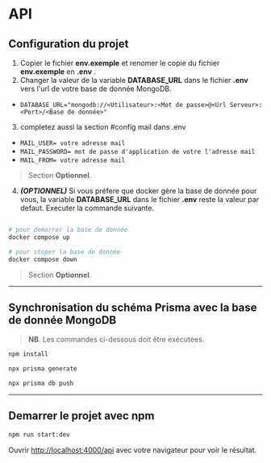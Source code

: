 # API

## Configuration du projet
1. Copier le fichier **env.exemple** et renomer le copie du fichier **env.exemple** en **.env** .
2. Changer la valeur de la variable **DATABASE_URL** dans le fichier **.env** vers l'url de votre base de donnée MongoDB.
- `DATABASE_URL="mongodb://<Utilisateur>:<Mot de passe>@<Url Serveur>:<Port>/<Base de donnée>" `
3. completez aussi la section #config mail dans .env
- `MAIL_USER= votre adresse mail `
- `MAIL_PASSWORD= mot de passe d'application de votre l'adresse mail `
- `MAIL_FROM= votre adresse mail `
>Section **Optionnel**.
4. ***(OPTIONNEL)*** Si vous préfere que docker gère la base de donnée pour vous, la variable **DATABASE_URL** dans le fichier **.env** reste la valeur par defaut. Executer la commande suivante. 
```bash 

# pour demarrer la base de donnée
docker compose up

# pour stoper la base de donnée
docker compose down

```
>Section **Optionnel**.

********
## Synchronisation du schéma Prisma avec la base de donnée MongoDB
>**NB**.
Les commandes ci-dessous doit être exécutées.

```bash
npm install

npx prisma generate

npx prisma db push


```

********
## Demarrer le projet avec npm

```bash
npm run start:dev
```

Ouvrir [http://localhost:4000/api](http://localhost:4000/api) avec votre navigateur pour voir le résultat.
